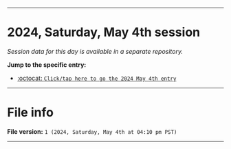 
***

# 2024, Saturday, May 4th session

_Session data for this day is available in a separate repository._

**Jump to the specific entry:**

- [:octocat: `Click/tap here to go the 2024 May 4th entry`](https://github.com/seanpm2001/SeansLifeArchive_Images_TinyTower_Y2024/tree/SeansLifeArchive_Images_TinyTower_Y2024_Main-dev/2024/05_May/04/)

***

# File info

**File version:** `1 (2024, Saturday, May 4th at 04:10 pm PST)`

***
